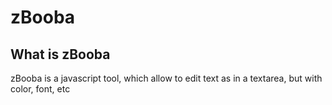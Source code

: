 zBooba
======

What is zBooba
--------------

zBooba is a javascript tool, which allow to edit text as in a textarea, but with color, font, etc
